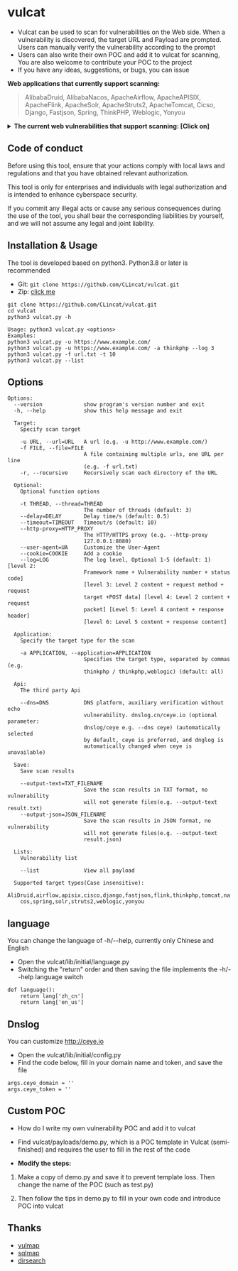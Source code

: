 # vulcat

* Vulcat can be used to scan for vulnerabilities on the Web side. When a vulnerability is discovered, the target URL and Payload are prompted. Users can manually verify the vulnerability according to the prompt<br/>
* Users can also write their own POC and add it to vulcat for scanning, You are also welcome to contribute your POC to the project
* If you have any ideas, suggestions, or bugs, you can issue

**Web applications that currently support scanning:**
> AlibabaDruid, AlibabaNacos, ApacheAirflow, ApacheAPISIX, ApacheFlink, ApacheSolr, ApacheStruts2, ApacheTomcat, Cicso, Django, Fastjson, Spring, ThinkPHP, Weblogic, Yonyou

<details>
<summary><b>The current web vulnerabilities that support scanning: [Click on]</b></summary>

```
+---------------+------------------+------------+----------+------------------------------------------------------------+
| Target        | Vul_id           | Type       | Method   | Description                                                |
+---------------+------------------+------------+----------+------------------------------------------------------------+
| AlibabaDruid  | None             | unAuth     | GET      | Alibaba Druid unAuthorized                                 |
+---------------+------------------+------------+----------+------------------------------------------------------------+
| AlibabaNacos  | CVE-2021-29441   | unAuth     | GET/POST | Alibaba Nacos unAuthorized                                 |
+---------------+------------------+------------+----------+------------------------------------------------------------+
| ApacheAirflow | CVE-2020-17526   | unAuth     | GET      | Airflow Authentication bypass                              |
+---------------+------------------+------------+----------+------------------------------------------------------------+
| ApacheAPISIX  | CVE-2020-13945   | unAuth     | GET      | Apache APISIX default access token                         |
+---------------+------------------+------------+----------+------------------------------------------------------------+
| ApacheFlink   | CVE-2020-17519   | FileRead   | GET      | Flink Directory traversal                                  |
+---------------+------------------+------------+----------+------------------------------------------------------------+
| ApacheSolr    | CVE-2021-27905   | SSRF       | GET/POST | Solr SSRF/FileRead                                         |
+---------------+------------------+------------+----------+------------------------------------------------------------+
| ApacheStruts2 | S2-001           | RCE        | POST     | Struts2 Remote code execution                              |
| ApacheStruts2 | S2-005           | RCE        | GET      | Struts2 Remote code execution                              |
| ApacheStruts2 | S2-007           | RCE        | GET      | Struts2 Remote code execution                              |
| ApacheStruts2 | S2-008           | RCE        | GET      | Struts2 Remote code execution                              |
| ApacheStruts2 | S2-009           | RCE        | GET      | Struts2 Remote code execution                              |
| ApacheStruts2 | S2-012           | RCE        | GET      | Struts2 Remote code execution                              |
+---------------+------------------+------------+----------+------------------------------------------------------------+
| ApacheTomcat  | CVE-2017-12615   | FileUpload | PUT      | Put method writes to any file                              |
+---------------+------------------+------------+----------+------------------------------------------------------------+
| Cisco         | CVE-2020-3580    | XSS        | POST     | Cisco ASA/FTD XSS                                          |
+---------------+------------------+------------+----------+------------------------------------------------------------+
| Django        | CVE-2017-12794   | XSS        | GET      | Django debug page XSS                                      |
| Django        | CVE-2019-14234   | SQLinject  | GET      | Django JSONfield SQLinject                                 |
+---------------+------------------+------------+----------+------------------------------------------------------------+
| Fastjson      | CNVD-2019-22238  | unSerialize| POST     | Fastjson <=1.2.47 deSerialization                          |
| Fastjson      | CVE-2017-18349   | unSerialize| POST     | Fastjson <= 1.2.24 deSerialization                         |
+---------------+------------------+------------+----------+------------------------------------------------------------+
| Spring        | CVE-2022-22965   | RCE        | GET/POST | Spring Framework Remote code execution                     |
| Spring        | CVE-2021-21234   | FileRead   | GET      | Spring Boot Directory traversal                            |
| Spring        | CVE-2020-5410    | FileRead   | GET      | Spring Cloud Directory traversal                           |
+---------------+------------------+------------+----------+------------------------------------------------------------+
| ThinkPHP      | CNVD-2018-24942  | RCE        | GET      | The forced route is not enabled Remote code execution      |
| ThinkPHP      | CNNVD-201901-445 | RCE        | POST     | Core class Request Remote code execution                   |
+---------------+------------------+------------+----------+------------------------------------------------------------+
| Weblogic      | CVE-2020-14882   | RCE        | GET      | Weblogic Unauthorized command execution                    |
| Weblogic      | CVE-2020-14750   | unAuth     | GET      | Weblogic Authentication bypass                             |
| Weblogic      | CVE-2019-2725    | unSerialize| POST     | Weblogic wls9_async deSerialization                        |
| Weblogic      | CVE-2017-10271   | unSerialize| POST     | Weblogic XMLDecoder deSerialization                        |
| Weblogic      | CVE-2014-4210    | SSRF       | GET      | Weblogic SSRF                                              |
+---------------+------------------+------------+----------+------------------------------------------------------------+
| Yonyou        | CNVD-2021-30167  | RCE        | GET      | Yonyou-NC BeanShell Remote code execution                  |
| Yonyou        | None             | FileRead   | GET      | Yonyou-ERP-NC NCFindWeb Directory traversal                |
+---------------+------------------+------------+----------+------------------------------------------------------------+
```
</details>

## Code of conduct
Before using this tool, ensure that your actions comply with local laws and regulations and that you have obtained relevant authorization.

This tool is only for enterprises and individuals with legal authorization and is intended to enhance cyberspace security.

If you commit any illegal acts or cause any serious consequences during the use of the tool, you shall bear the corresponding liabilities by yourself, and we will not assume any legal and joint liability.

## Installation & Usage
The tool is developed based on python3. Python3.8 or later is recommended

* Git: `git clone https://github.com/CLincat/vulcat.git`
* Zip: [click me](https://github.com/CLincat/vulcat/archive/refs/heads/main.zip)

```
git clone https://github.com/CLincat/vulcat.git
cd vulcat
python3 vulcat.py -h
```
```
Usage: python3 vulcat.py <options>
Examples:
python3 vulcat.py -u https://www.example.com/
python3 vulcat.py -u https://www.example.com/ -a thinkphp --log 3
python3 vulcat.py -f url.txt -t 10
python3 vulcat.py --list
```

## Options
```
Options:
  --version             show program's version number and exit
  -h, --help            show this help message and exit

  Target:
    Specify scan target

    -u URL, --url=URL   A url (e.g. -u http://www.example.com/)
    -f FILE, --file=FILE
                        A file containing multiple urls, one URL per line
                        (e.g. -f url.txt)
    -r, --recursive     Recursively scan each directory of the URL

  Optional:
    Optional function options

    -t THREAD, --thread=THREAD
                        The number of threads (default: 3)
    --delay=DELAY       Delay time/s (default: 0.5)
    --timeout=TIMEOUT   Timeout/s (default: 10)
    --http-proxy=HTTP_PROXY
                        The HTTP/HTTPS proxy (e.g. --http-proxy
                        127.0.0.1:8080)
    --user-agent=UA     Customize the User-Agent
    --cookie=COOKIE     Add a cookie
    --log=LOG           The log level, Optional 1-5 (default: 1) [level 2:
                        Framework name + Vulnerability number + status code]
                        [level 3: Level 2 content + request method + request
                        target +POST data] [level 4: Level 2 content + request
                        packet] [Level 5: Level 4 content + response header]
                        [level 6: Level 5 content + response content]

  Application:
    Specify the target type for the scan

    -a APPLICATION, --application=APPLICATION
                        Specifies the target type, separated by commas (e.g.
                        thinkphp / thinkphp,weblogic) (default: all)

  Api:
    The third party Api

    --dns=DNS           DNS platform, auxiliary verification without echo
                        vulnerability. dnslog.cn/ceye.io (optional parameter:
                        dnslog/ceye e.g. --dns ceye) (automatically selected
                        by default, ceye is preferred, and dnglog is
                        automatically changed when ceye is unavailable)

  Save:
    Save scan results

    --output-text=TXT_FILENAME
                        Save the scan results in TXT format, no vulnerability
                        will not generate files(e.g. --output-text result.txt)
    --output-json=JSON_FILENAME
                        Save the scan results in JSON format, no vulnerability
                        will not generate files(e.g. --output-text
                        result.json)

  Lists:
    Vulnerability list

    --list              View all payload

  Supported target types(Case insensitive):
    AliDruid,airflow,apisix,cisco,django,fastjson,flink,thinkphp,tomcat,na
    cos,spring,solr,struts2,weblogic,yonyou
```

## language
You can change the language of -h/--help, currently only Chinese and English

* Open the vulcat/lib/initial/language.py
* Switching the "return" order and then saving the file implements the -h/--help language switch

```
def language():
    return lang['zh_cn']
    return lang['en_us']
```

## Dnslog
You can customize http://ceye.io

* Open the vulcat/lib/initial/config.py
* Find the code below, fill in your domain name and token, and save the file
```
args.ceye_domain = ''
args.ceye_token = ''
```

## Custom POC
* How do I write my own vulnerability POC and add it to vulcat
* Find vulcat/payloads/demo.py, which is a POC template in Vulcat (semi-finished) and requires the user to fill in the rest of the code

* **Modify the steps:**
1. Make a copy of demo.py and save it to prevent template loss. Then change the name of the POC (such as test.py)

2. Then follow the tips in demo.py to fill in your own code and introduce POC into vulcat

## Thanks
* [vulmap](https://github.com/zhzyker/vulmap)
* [sqlmap](https://github.com/sqlmapproject/sqlmap)
* [dirsearch](https://github.com/maurosoria/dirsearch)